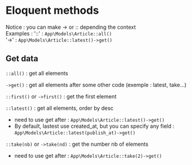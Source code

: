 # Eloquent methods

Notice : you can make -> or :: depending the context  
Examples : 
'::' : `App\Models\Article::all()`    
'->' : `App\Models\Article::latest()->get()`


## Get data

`::all()` : get all elements  

`->get()` : get all elements after some other code (exemple : latest, take...) 

`::first()` or `->first()` : get the first element   

`::latest()` : get all elements, order by desc
* need to use get after : `App\Models\Article::latest()->get()`   
* By default, lastest use created_at, but you can specify any field : `App\Models\Article::latest(publish_at)->get()`   

`::take(nb)` or `->take(nd)` : get the number nb of elements    
* need to use get after : `App\Models\Article::take(2)->get()`   

